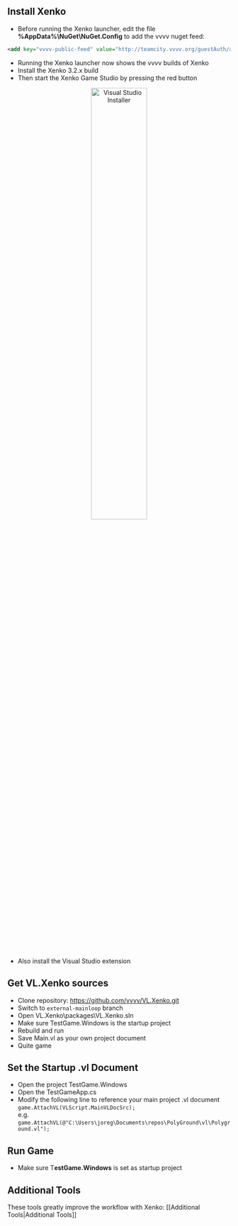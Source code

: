 ## Install Xenko
* Before running the Xenko launcher, edit the file **%AppData%\NuGet\NuGet.Config** to add the vvvv nuget feed:
```xml
<add key="vvvv-public-feed" value="http://teamcity.vvvv.org/guestAuth/app/nuget/v1/FeedService.svc/" />
```
* Running the Xenko launcher now shows the vvvv builds of Xenko
* Install the Xenko 3.2.x build
* Then start the Xenko Game Studio by pressing the red button
<p align="center">
<img src="/vvvv/VL.Xenko/wiki/images/xenkolauncher2.png" width="50%" alt="Visual Studio Installer">
</p>

* Also install the Visual Studio extension

## Get VL.Xenko sources
* Clone repository: https://github.com/vvvv/VL.Xenko.git
* Switch to `external-mainloop` branch
* Open VL.Xenko\packages\VL.Xenko.sln
* Make sure TestGame.Windows is the startup project
* Rebuild and run 
* Save Main.vl as your own project document
* Quite game

## Set the Startup .vl Document
* Open the project TestGame.Windows
* Open the TestGameApp.cs
* Modify the following line to reference your main project .vl document  
`game.AttachVL(VLScript.MainVLDocSrc);`    
e.g.  
`game.AttachVL(@"C:\Users\joreg\Documents\repos\PolyGround\vl\Polyground.vl");`

## Run Game
* Make sure T**estGame.Windows** is set as startup project
## Additional Tools
These tools greatly improve the workflow with Xenko: [[Additional Tools|Additional Tools]]